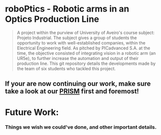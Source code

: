 # roboPtics - Robotic arms in an Optics Production Line

> A project within the purview of University of Aveiro's course subject: Projeto Industrial.  The subject gives a group of students the opportunity to work with well-established companies, within the Electrical Engineering field. As pitched by PICadvanced S.A. at the time, the objective consisted of integrating vision in a robotic arm (an UR5e), to further increase the automation and output of their production line.
This git repository details the developments made by the team of six students who tackled this project.

## If your are now continuing our work, make sure take a look at our [PRISM](https://github.com/leonardo-ra/PI/tree/main/Setup) first and foremost!

# Future Work:
### Things we wish we could've done, and other important details.
